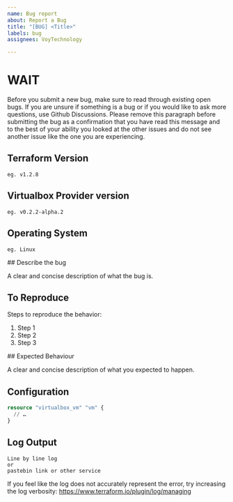 ```yaml
---
name: Bug report
about: Report a Bug
title: "[BUG] <Title>"
labels: bug
assignees: VoyTechnology

---
```


# WAIT

Before you submit a new bug, make sure to read through existing open bugs. If you are unsure if something is a bug or if you would like to ask more questions, use Github Discussions. Please remove this paragraph before submitting the bug as a confirmation that you have read this message and to the best of your ability you looked at the other issues and do not see another issue like the one you are experiencing.

## Terraform Version

`eg. v1.2.8`

## Virtualbox Provider version

`eg. v0.2.2-alpha.2`

## Operating System

`eg. Linux`

## Describe the bug

A clear and concise description of what the bug is.

## To Reproduce

Steps to reproduce the behavior:
1. Step 1
2. Step 2
3. Step 3

## Expected Behaviour

A clear and concise description of what you expected to happen.

## Configuration

```tf
resource "virtualbox_vm" "vm" {
  // …
}
```

## Log Output

```
Line by line log
or
pastebin link or other service
```

If you feel like the log does not accurately represent the error, try increasing the log verbosity: https://www.terraform.io/plugin/log/managing
